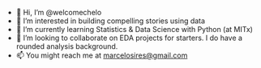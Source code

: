 - 👋 Hi, I’m @welcomechelo
- 👀 I’m interested in building compelling stories using data
- 🌱 I’m currently learning Statistics & Data Science with Python (at MITx)
- 💞️ I’m looking to collaborate on EDA projects for starters. I do have a rounded analysis background.
- 📫 You might reach me at marcelosires@gmail.com

<!---
welcomechelo/welcomechelo is a ✨ special ✨ repository because its `README.md` (this file) appears on your GitHub profile.
You can click the Preview link to take a look at your changes.
--->
